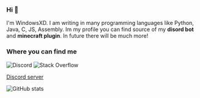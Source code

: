 ### Hi 👋

I'm WindowsXD. I am writing in many programming languages like Python, Java, C, JS, Assembly. Im my profile you can find source of my **disord bot** and **minecraft plugin**. In future there will be much more!

### Where you can find me
![Discord](https://img.shields.io/badge/Discord-WindowsXD%237703-brightgreen?logo=discord&logoColor=white)
![Stack Overflow](https://img.shields.io/badge/StackOverflow-anymous-brightgreen?logo=stackoverflow&logoColor=white)

[Discord server](https://discord.gg/V89bddswbM)

![GitHub stats](https://github-readme-stats.vercel.app/api?username=WindowsXD2021)
